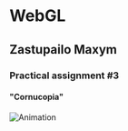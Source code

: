 # WebGL

<h2> Zastupailo Maxym</h2>
<h3>Practical assignment #3 </h3>
<h4>"Cornucopia"</h4>

![Animation](https://github.com/MaxZastupailo/MSVR_Labs/blob/PA3/Animation.gif)

